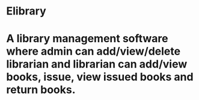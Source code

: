 # Elibrary
# A library management software where admin can add/view/delete librarian and librarian can add/view books, issue, view issued books and return books.
